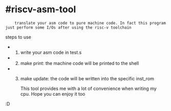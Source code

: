 # #riscv-asm-tool
        translate your asm code to pure machine code. In fact this program just perform some I/Os after using the risc-v toolchain
steps to use
- 1. write your asm code in test.s
- 2. make print: the machine code will be printed to the shell
- 3. make update: the code will be written into the specific inst_rom

        This tool provides me with a lot of convenience when writing my cpu. Hope you can enjoy it too


:D
